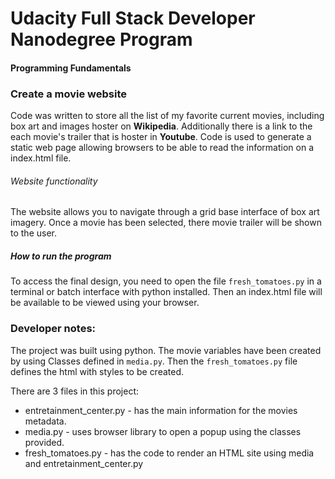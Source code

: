# Udacity Full Stack Developer Nanodegree Program
#### Programming Fundamentals
### Create a movie website
Code was written to store all the list of my favorite current movies, including box art and images hoster on **Wikipedia**. Additionally there is a link to the each movie's trailer that is hoster in **Youtube**. Code is used to generate a static web page allowing browsers to be able to read the information on a index.html file.

###### Website functionality
The website allows you to navigate through a grid base interface of box art imagery. Once a movie has been selected, there movie trailer will be shown to the user.

##### How to run the program
To access the final design, you need to open the file `fresh_tomatoes.py` in a terminal or batch interface with python installed. Then an index.html file will be available to be viewed using your browser.

### Developer notes:
The project was built using python.
The movie variables have been created by using Classes defined in `media.py`.
Then the `fresh_tomatoes.py` file defines the html with styles to be created.

There are 3 files in this project:
 - entretainment_center.py - has the main information for the movies metadata.
 - media.py -  uses browser library to open a popup using the classes provided.
 - fresh_tomatoes.py - has the code to render an HTML site using media and entretainment_center.py
